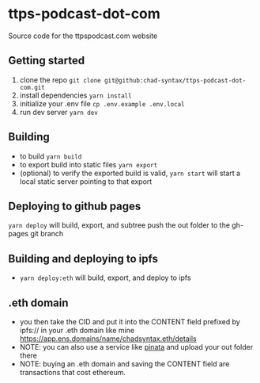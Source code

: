 # ttps-podcast-dot-com

Source code for the ttpspodcast.com website

## Getting started

1. clone the repo `git clone git@github:chad-syntax/ttps-podcast-dot-com.git`
2. install dependencies `yarn install`
3. initialize your .env file `cp .env.example .env.local`
4. run dev server `yarn dev`

## Building

- to build `yarn build`
- to export build into static files `yarn export`
- (optional) to verify the exported build is valid, `yarn start` will start a local static server pointing to that export

## Deploying to github pages

`yarn deploy` will build, export, and subtree push the out folder to the gh-pages git branch

## Building and deploying to ipfs

- `yarn deploy:eth` will build, export, and deploy to ipfs

## .eth domain

- you then take the CID and put it into the CONTENT field prefixed by ipfs:// in your .eth domain like mine https://app.ens.domains/name/chadsyntax.eth/details
- NOTE: you can also use a service like [pinata](https://www.pinata.cloud/) and upload your out folder there
- NOTE: buying an .eth domain and saving the CONTENT field are transactions that cost ethereum.

